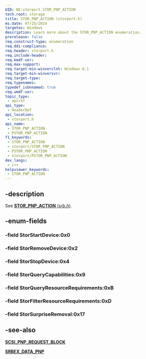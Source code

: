 ```yaml
---
UID: NE:storport.STOR_PNP_ACTION
tech.root: storage
title: STOR_PNP_ACTION (storport.h)
ms.date: 07/25/2024
targetos: Windows
description: Learn more about the STOR_PNP_ACTION enumeration.
prerelease: false
req.construct-type: enumeration
req.ddi-compliance: 
req.header: storport.h
req.include-header: 
req.kmdf-ver: 
req.max-support: 
req.target-min-winverclnt: Windows 8.1
req.target-min-winversvr: 
req.target-type: 
req.typenames: 
typedef_isUnnamed: true
req.umdf-ver: 
topic_type:
 - apiref
api_type:
 - HeaderDef
api_location:
 - storport.h
api_name:
 - STOR_PNP_ACTION
 - PSTOR_PNP_ACTION
f1_keywords:
 - STOR_PNP_ACTION
 - storport/STOR_PNP_ACTION
 - PSTOR_PNP_ACTION
 - storport/PSTOR_PNP_ACTION
dev_langs:
 - c++
helpviewer_keywords:
 - STOR_PNP_ACTION
---
```


## -description

See [**STOR_PNP_ACTION** (*srb.h*)](../srb/ne-srb-stor_pnp_action.md).

## -enum-fields

### -field StorStartDevice:0x0

### -field StorRemoveDevice:0x2

### -field StorStopDevice:0x4

### -field StorQueryCapabilities:0x9

### -field StorQueryResourceRequirements:0xB

### -field StorFilterResourceRequirements:0xD

### -field StorSurpriseRemoval:0x17

## -see-also

[**SCSI_PNP_REQUEST_BLOCK**](../srb/ns-srb-_scsi_pnp_request_block.md)

[**SRBEX_DATA_PNP**](../srb/ns-srb-_srbex_data_pnp.md)
